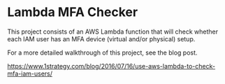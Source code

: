 # Lambda MFA Checker

This project consists of an AWS Lambda function that will check whether each IAM user has an MFA device (virtual and/or physical) setup.

For a more detailed walkthrough of this project, see the blog post.

https://www.1strategy.com/blog/2016/07/16/use-aws-lambda-to-check-mfa-iam-users/
